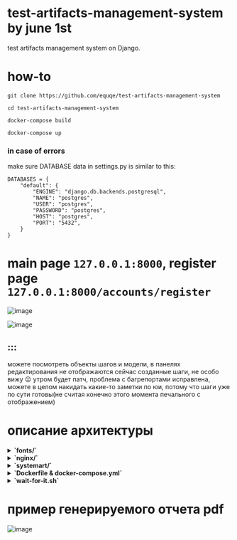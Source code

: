 # test-artifacts-management-system by june 1st
test artifacts management system on Django.

# how-to

```
git clone https://github.com/equqe/test-artifacts-management-system

cd test-artifacts-management-system

docker-compose build

docker-compose up
```

### in case of errors


make sure DATABASE data in settings.py is similar to this:

```
DATABASES = {
    "default": {
        "ENGINE": "django.db.backends.postgresql",
        "NAME": "postgres",
        "USER": "postgres",
        "PASSWORD": "postgres",
        "HOST": "postgres",
        "PORT": "5432",
    }
}
```

# main page `127.0.0.1:8000`, register page `127.0.0.1:8000/accounts/register`


![image](https://github.com/equqe/test-artifacts-management-system/assets/145790372/e0d9810c-eb1e-4c83-85e5-accc4547c5e0)



![image](https://github.com/equqe/test-artifacts-management-system/assets/145790372/a258b7a5-4ed9-45f2-aee3-4736a18401ff)


## :::

можете посмотреть объекты шагов и модели, в панелях редактирования не отображаются сейчас созданные шаги, не особо вижу ☹ утром будет патч, проблема с багрепортами исправлена, можете в целом накидать какие-то заметки по юи, потому что шаги уже по сути готовы(не считая конечно этого момента печального с отображением)

# описание архитектуры

<details>
  <summary><b>`fonts/`</b></summary>
  <p>Содержит кириллический шрифт Arial для правильного отображения символов при генерации PDF отчета</p>
  <ul>
    <li><b>`arial.ttf`</b></li>
    <p>Шрифт</p>
  </ul>
</details>
<details>
  <summary><b>`nginx/`</b></summary>
  <p>Этот каталог содержит конфигурацию веб-сервера Nginx(nginx.conf), с помощью которого работает Django-приложение, запущенное на Docker.</p>
  <ul>
    <li><b>`nginx.conf`</b></li>
    <p>Конфиг веб-сервера Nginx</p>
  </ul>
</details>
<details>
  <summary><b> `systemart/` </b></summary>
  <p>Это корневой каталог проекта, содержащий весь код приложения, шаблоны и статические файлы.</p>
  <ul>
    <li>
      <details>
        <summary><b>`apps/`</b></summary>
        <p>Папка со всеми созданными приложениями Django</p>
        <ul>
          <li>
            <details>
              <summary><b>`main/`</b></summary>
              <p>Папка приложения main - основного приложения со всем функционалом</p>
              <ul>
                <li>
                  <details>
                    <summary><b>`migrations/`</b></summary>
                    <p>Миграции Django для БД Postgres</p>
                  </details>
                </li>
                <li>
                  <details>
                    <summary><b>`static/`</b></summary>
                    <p>Содержит статические файлы проекта - HTML, JS, CSS</p>
                    <ul>
                      <li>
                        <details>
                          <summary><b>`css/`</b></summary>
                          <p>Содержит CSS(стили) для шаблонов</p>
                          <ul>
                            <li><b>`main.css`</b></li>
                            <p>Файл со всеми CSS-стилями</p>
                          </ul>
                        </details>
                      </li>
                      <li>
                        <details>
                          <summary><b>`js/`</b></summary>
                          <p>Содержит JavaScript для шаблонов</p>
                          <ul>
                            <li><b>`main.js`</b></li>
                            <p>Скрипт</p>
                            <li><b>`jquery-3.6.0.min.js`</b></li>
                            <p>Плагин JQuery для JavaScript</p>
                          </ul>
                        </details>
                      </li>
                    </ul>
                  </details>
                </li>
                <li>
                  <details>
                    <summary><b>`templates/`</b></summary>
                    <p>Содержит HTML-шаблоны страниц</p>
                    <ul>
                      <li><b>`main/`</b></li>
                      <p>Содержит шаблоны приложения main</p>
                      <li><b>`registration/`</b></li>
                      <p>Содержит шаблоны для авторизации</p>
                    </ul>
                  </details>
                </li>
                <li><b>`forms.py`</b></li>
                <p>Все формы приложения(авторизация, создание проектов, изменение и др.)</p>
                <li><b>`models.py`</b></li>
                <p>Модели для БД(пользователь, тесткейсы, проекты и др.)</p>
                <li><b>`views.py`</b></li>
                <p>Все представления приложения, т.е. ответы на запросы к приложению</p>
              </ul>
            </details>
          </li>
          <li>
            <details>
              <summary><b>`sysart/`</b></summary>
              <p>Папка приложения main - основного приложения со всем функционалом</p>
              <ul>
                <li><b>`settings.py`</b></li>
                <p>
Основные настройки приложения - данные для подключения к БД, включение/отключение режима дебага, подключение приложений, middleware и т.д.
                </p>
                <li><b>`urls.py`</b></li>
                <p>Все URL-адреса, доступные для посещения</p>
              </ul>
            </details>
          </li>
        </ul>
      </details>
    </li>
  </ul>
</details>

<details>
  <summary><b>`Dockerfile & docker-compose.yml`</b></summary>
  <p>Конфигурация Docker для запуска контейнеров с Django, Postgres и Nginx</p>
</details>

<details>
  <summary><b>`wait-for-it.sh`</b></summary>
  <p>
    Bash-скрипт, который предотвращает появление ошибок, связанных с невозможностью Django подключиться к Postgres из-за того, что Django запускается раньше, чем Postgres
  </p>
</details>

# пример генерируемого отчета pdf

![image](https://github.com/equqe/test-artifacts-management-system/assets/145790372/569dfa21-e335-4ef9-b660-e589a8a2ce44)

